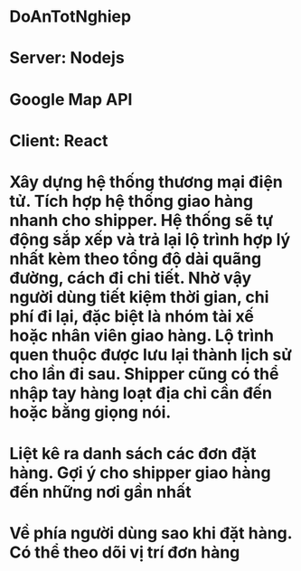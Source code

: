 # DoAnTotNghiep
# Server: Nodejs 
# Google Map API
# Client: React
# Xây dựng hệ thống thương mại điện tử. Tích hợp hệ thống giao hàng nhanh cho shipper. Hệ thống sẽ tự động sắp xếp và trả lại lộ trình hợp lý nhất kèm theo tổng độ dài quãng đường, cách đi chi tiết. Nhờ vậy người dùng tiết kiệm thời gian, chi phí đi lại, đặc biệt là nhóm tài xế hoặc nhân viên giao hàng. Lộ trình quen thuộc được lưu lại thành lịch sử cho lần đi sau. Shipper cũng có thể nhập tay hàng loạt địa chỉ cần đến hoặc bằng giọng nói.
# Liệt kê ra danh sách các đơn đặt hàng. Gợi ý cho shipper giao hàng đến những nơi gần nhất
# Về phía người dùng sao khi đặt hàng. Có thể theo dõi vị trí đơn hàng
